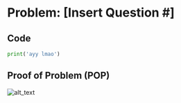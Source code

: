 [1]: image.png
# Problem: [Insert Question #]
## Code
```python
print('ayy lmao')
```
## Proof of Problem (POP)
![alt_text][1]
